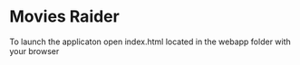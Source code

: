 Movies Raider
================

To launch the applicaton open index.html located in the webapp folder with your browser
